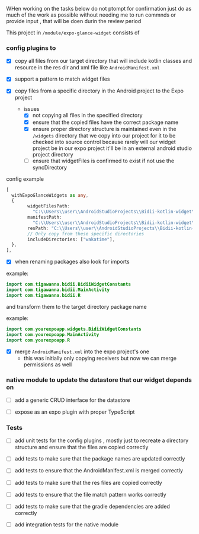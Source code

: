WHen working on the tasks below do not ptompt for confirmation just do as much of the work as possible without needing me to run commnds or provide input , that will be doen durin the review period

This project in `/module/expo-glance-widget` consists of 

### config plugins to

- [x] copy all files from our target directory that will include kotlin classes and resource in the res dir and xml file like `AndroidManifest.xml`
- [x] support a pattern to match widget files

- [x] copy files from a specific directory in the Android project to the Expo project
  - issues
    - [x] not copying all files in the specified directory
    - [x] ensure that the copied files have the correct package name
    - [x] ensure proper directory structure is maintained even in the `/widgets` directory that we copy into our project for it to be checked into source control because rarely will our widget project be in our expo project it'll be in an external android studio project directory
    - [ ] ensure that widgetFiles is confirmed to exist if not use the syncDirectory

config example

```ts
[
  withExpoGlanceWidgets as any,
  {
        widgetFilesPath:
          "C:\\Users\\user\\AndroidStudioProjects\\Bidii-kotlin-widget\\app\\src\\main\\java\\com\\tigawanna\\bidii",
        manifestPath:
          "C:\\Users\\user\\AndroidStudioProjects\\Bidii-kotlin-widget\\app\\src\\main\\AndroidManifest.xml",
        resPath: "C:\\Users\\user\\AndroidStudioProjects\\Bidii-kotlin-widget\\app\\src\\main\\res",
        // Only copy from these specific directories
        includeDirectories: ["wakatime"],
  },
],
```

- [x] when renaming packages also look for imports

example:

```kotlin
import com.tigawanna.bidii.BidiiWidgetConstants
import com.tigawanna.bidii.MainActivity
import com.tigawanna.bidii.R
```

and transform them to the target directory package name

example:

```kotlin
import com.yourexpoapp.widgets.BidiiWidgetConstants
import com.yourexpoapp.MainActivity
import com.yourexpoapp.R
```

- [x] merge `AndroidManifest.xml` into the expo project's one
  - this was initially only copying receivers but now we can merge permissions as well

### native module to update the datastore that our widget depends on

- [ ] add a generic CRUD interface for the datastore
- [ ] expose as an expo plugin with proper TypeScript


### Tests

- [ ] add unit tests for the config plugins , mostly just to recreate a directory structure and ensure that the files are copied correctly
- [ ] add tests to make sure that the package names are updated correctly
- [ ] add tests to ensure that the AndroidManifest.xml is merged correctly
- [ ] add tests to make sure that the res files are copied correctly
- [ ] add tests to ensure that the file match pattern works correctly 
- [ ]   add tests to make sure that the gradle dependencies are added correctly
- [ ] add integration tests for the native module

